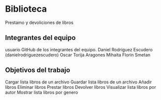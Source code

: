 # Biblioteca

Prestamo y devoliciones de libros

## Integrantes del equipo

usuario GitHub de los integrantes del equipo.
Daniel Rodriguez Escudero (danielrodriguezescudero)
Oscar Torija Aragones
Mihaita Florin Smetan

## Objetivos del trabajo

Cargar lista libros de un archivo
Guardar lista libros de un archivo
Añadir libros
Eliminar libros
Prestar libros
Devolver libros
Visualizar lista libros por autor
Mostrar lista libros por genero
